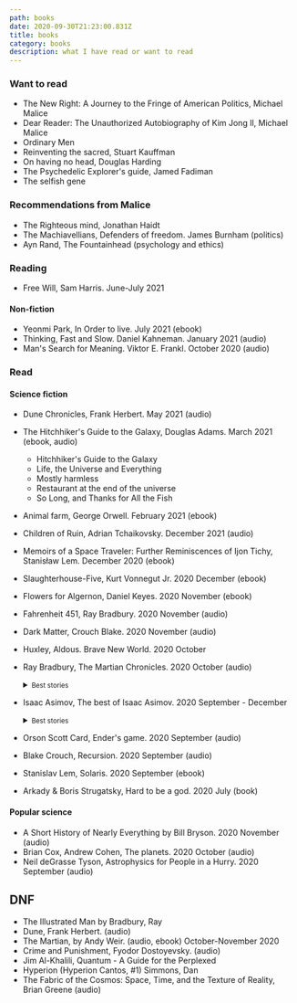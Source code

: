 ```yaml
---
path: books
date: 2020-09-30T21:23:00.831Z
title: books
category: books
description: what I have read or want to read
---
```


### Want to read

- The New Right: A Journey to the Fringe of American Politics, Michael Malice 
- Dear Reader: The Unauthorized Autobiography of Kim Jong Il, Michael Malice
- Ordinary Men
- Reinventing the sacred, Stuart Kauffman
- On having no head, Douglas Harding
- The Psychedelic Explorer's guide, Jamed Fadiman
- The selfish gene

### Recommendations from Malice

- The Righteous mind, Jonathan Haidt
- The Machiavellians, Defenders of freedom. James Burnham (politics)
- Ayn Rand, The Fountainhead (psychology and ethics)

### Reading

- Free Will, Sam Harris. June-July 2021

#### Non-fiction

- Yeonmi Park, In Order to live. July 2021 (ebook)
- Thinking, Fast and Slow. Daniel Kahneman. January 2021 (audio)
- Man's Search for Meaning. Viktor E. Frankl. October 2020 (audio)

### Read

#### Science fiction

- Dune Chronicles, Frank Herbert. May 2021 (audio)
- The Hitchhiker's Guide to the Galaxy, Douglas Adams. March 2021 (ebook, audio) 
  - Hitchhiker's Guide to the Galaxy
  - Life, the Universe and Everything
  - Mostly harmless
  - Restaurant at the end of the universe
  - So Long, and Thanks for All the Fish
- Animal farm, George Orwell. February 2021 (ebook)
- Children of Ruin, Adrian Tchaikovsky. December 2021 (audio)
- Memoirs of a Space Traveler: Further Reminiscences of Ijon Tichy, Stanisław Lem. December 2020 (ebook)
- Slaughterhouse-Five, Kurt Vonnegut Jr. 2020 December (ebook)
- Flowers for Algernon, Daniel Keyes. 2020 November (ebook)
- Fahrenheit 451, Ray Bradbury. 2020 November (audio)
- Dark Matter, Crouch Blake. 2020 November (audio)
- Huxley, Aldous. Brave New World. 2020 October
- Ray Bradbury, The Martian Chronicles. 2020 October (audio)

    <details>
    <summary><small>Best stories</small></summary>
      <small>The Earth Men (The second Expedition), The Third Expedition, Night Meeting, Usher II, The Martian (a martian trapped in people's mind to becomes someone they have lost)</small>
  </details>

- Isaac Asimov, The best of Isaac Asimov. 2020 September - December

  <details>
    <summary><small>Best stories</small></summary>
      <ul>
       <li>The Martian Way</li>
       <li>Nightfall, <small> A fantastic novel, with deep meaning, substance and science, my take on it <a href="/blog/asimov-nightfall/">here</a>.</small>
       </li>
      <li>Marooned of Vesta, <small> Short intriguing story about a crew surviving an asteroid crash into their spaceship, interesting and light read.</small></li>
      <li>The last question</li>
      </ul>
    </details>

- Orson Scott Card, Ender's game. 2020 September (audio)
- Blake Crouch, Recursion. 2020 September (audio)
- Stanislav Lem, Solaris. 2020 September (ebook)
- Arkady & Boris Strugatsky, Hard to be a god. 2020 July (book)

#### Popular science

- A Short History of Nearly Everything by Bill Bryson. 2020 November (audio)
- Brian Cox, Andrew Cohen, The planets. 2020 October (audio)
- Neil deGrasse Tyson, Astrophysics for People in a Hurry. 2020 September (audio)

## DNF

- The Illustrated Man by Bradbury, Ray
- Dune, Frank Herbert. (audio)
- The Martian, by Andy Weir. (audio, ebook) October-November 2020
- Crime and Punishment, Fyodor Dostoyevsky. (audio)
- Jim Al-Khalili, Quantum - A Guide for the Perplexed
- Hyperion (Hyperion Cantos, #1) Simmons, Dan
- The Fabric of the Cosmos: Space, Time, and the Texture of Reality, Brian Greene (audio)
